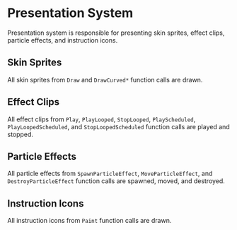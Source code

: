 # Presentation System

Presentation system is responsible for presenting skin sprites, effect clips, particle effects, and instruction icons.

## Skin Sprites

All skin sprites from `Draw` and `DrawCurved*` function calls are drawn.

## Effect Clips

All effect clips from `Play`, `PlayLooped`, `StopLooped`, `PlayScheduled`, `PlayLoopedScheduled`, and `StopLoopedScheduled` function calls are played and stopped.

## Particle Effects

All particle effects from `SpawnParticleEffect`, `MoveParticleEffect`, and `DestroyParticleEffect` function calls are spawned, moved, and destroyed.

## Instruction Icons

All instruction icons from `Paint` function calls are drawn.
